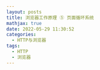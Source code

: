 ```yaml
---
layout: posts
title: 浏览器工作原理 ⑤ 页面循环系统
mathjax: true
date: 2022-05-29 11:30:52
categories:
  - HTTP与浏览器
tags:
  - HTTP
  - 浏览器
---
```

